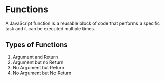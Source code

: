 # Functions
A JavaScript function is a reusable block of code that performs a specific task and it can be executed multiple times.

## Types of Functions
1. Argument and Return
2. Argument but no Return
3. No Argument but Return
4. No Argument but No Return
